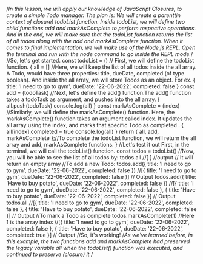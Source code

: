 /*In this lesson, we will apply our knowledge of JavaScript Closures, to create a simple Todo manager. The plan is: We will create a parent(in context of closure) todoList function. Inside todoList, we will define two child functions add and markAsComplete to perform respective operations. And in the end, we will make sure that the todoList function returns the list of all todos along with the add and markAsComplete function. When it comes to final implementation, we will make use of the Node.js REPL. Open the terminal and run with the node command to go inside the REPL mode.*/
//So, let's get started.
const todoList = () // First, we will define the todoList function.
{
all = [] //Here, we will keep the list of all todos inside the all array.  A Todo, would have three properties: title, dueDate, completed (of type boolean). And inside the all array, we will store Todos as an object. For ex. { title: 'I need to go to gym', dueDate: '22-06-2022', completed: false }
const add = (todoTask) //Next, let's define the add() function.The add() function takes a todoTask as argument, and pushes into the all array.
{
all.push(todoTask)
console.log(all)
}
const markAsComplete = (index) //Similarly, we will define the markAsComplete() function. Here, the markAsComplete() function takes an argument called index. It updates the all array using the index, and marks that specific Todo as completed .
{
all[index].completed = true 
console.log(all)
}
return { all, add, markAsComplete };//To complete the todoList function, we will return the all array and add, markAsComplete functions.
}
//Let's test it out First, in the terminal, we will call the todoList() function.
const todos = todoList()
//Now, you will be able to see the list of all todos by:
todos.all
//[ ] //output // It will return an empty array
//To add a new Todo:
todos.add({ title: 'I need to go to gym', dueDate: '22-06-2022', completed: false })
//[{ title: 'I need to go to gym', dueDate: '22-06-2022', completed: false }] // Output
todos.add({ title: 'Have to buy potato', dueDate: '22-06-2022', completed: false })
//[{ title: 'I need to go to gym', dueDate: '22-06-2022', completed: false }, { title: 'Have to buy potato', dueDate: '22-06-2022', completed: false }] // Output
todos.all
//[{ title: 'I need to go to gym', dueDate: '22-06-2022', completed: false }, { title: 'Have to buy potato', dueDate: '22-06-2022', completed: false }] // Output
//To mark a Todo as complete
todos.markAsComplete(1) //Here 1 is the array index
//[{ title: 'I need to go to gym', dueDate: '22-06-2022', completed: false }, { title: 'Have to buy potato', dueDate: '22-06-2022', completed: true }] // Output
//So, it's working!
/*As we've learned before, in this example, the two functions add and markAsComplete had preserved the legacy variable all when the todoList() function was executed, and continued to preserve (closure) it.*/
